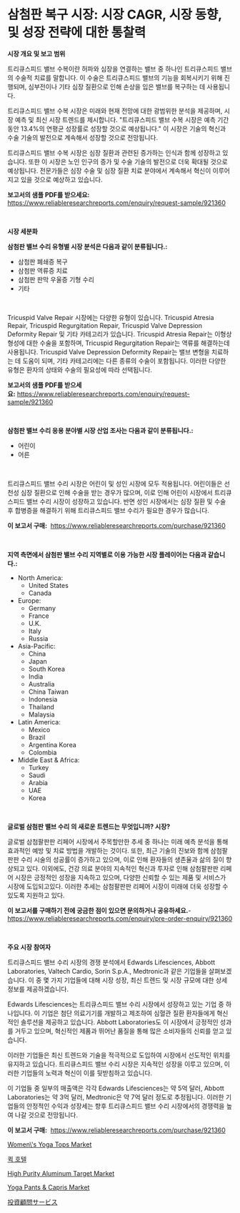 <p><h1>삼첨판 복구 시장: 시장 CAGR, 시장 동향, 및 성장 전략에 대한 통찰력</h1></p><p><strong>시장 개요 및 보고 범위</strong></p>
<p><p>트리큐스피드 밸브 수복이란 허파와 심장을 연결하는 밸브 중 하나인 트리큐스피드 밸브의 수술적 치료를 말합니다. 이 수술은 트리큐스피드 밸브의 기능을 회복시키기 위해 진행되며, 심부전이나 기타 심장 질환으로 인해 손상을 입은 밸브를 복구하는 데 사용됩니다.</p><p>트리큐스피드 밸브 수복 시장은 미래와 현재 전망에 대한 광범위한 분석을 제공하며, 시장 예측 및 최신 시장 트렌드를 제시합니다. "트리큐스피드 밸브 수복 시장은 예측 기간 동안 13.4%의 연평균 성장률로 성장할 것으로 예상됩니다." 이 시장은 기술의 혁신과 수술 기술의 발전으로 계속해서 성장할 것으로 전망됩니다.</p><p>트리큐스피드 밸브 수복 시장은 심장 질환과 관련된 증가하는 인식과 함께 성장하고 있습니다. 또한 이 시장은 노인 인구의 증가 및 수술 기술의 발전으로 더욱 확대될 것으로 예상됩니다. 전문가들은 심장 수술 및 심장 질환 치료 분야에서 계속해서 혁신이 이루어지고 있을 것으로 예상하고 있습니다.</p></p>
<p><strong>보고서의 샘플 PDF를 받으세요:</strong> <a href="https://www.reliableresearchreports.com/enquiry/request-sample/921360">https://www.reliableresearchreports.com/enquiry/request-sample/921360</a></p>
<p>&nbsp;</p>
<p><strong>시장 세분화</strong></p>
<p><strong>삼첨판 밸브 수리 유형별 시장 분석은 다음과 같이 분류됩니다.:</strong></p>
<p><ul><li>삼첨판 폐쇄증 복구</li><li>삼첨판 역류증 치료</li><li>삼첨판 판막 우울증 기형 수리</li><li>기타</li></ul></p>
<p>&nbsp;</p>
<p><p>Tricuspid Valve Repair 시장에는 다양한 유형이 있습니다. Tricuspid Atresia Repair, Tricuspid Regurgitation Repair, Tricuspid Valve Depression Deformity Repair 및 기타 카테고리가 있습니다. Tricuspid Atresia Repair는 이형상형성에 대한 수술을 포함하며, Tricuspid Regurgitation Repair는 역류를 해결하는데 사용됩니다. Tricuspid Valve Depression Deformity Repair는 밸브 변형을 치료하는 데 도움이 되며, 기타 카테고리에는 다른 종류의 수술이 포함됩니다. 이러한 다양한 유형은 환자의 상태와 수술의 필요성에 따라 선택됩니다.</p></p>
<p><strong>보고서의 샘플 PDF를 받으세요:</strong>&nbsp;<a href="https://www.reliableresearchreports.com/enquiry/request-sample/921360">https://www.reliableresearchreports.com/enquiry/request-sample/921360</a></p>
<p>&nbsp;</p>
<p><strong> 삼첨판 밸브 수리 응용 분야별 시장 산업 조사는 다음과 같이 분류됩니다.:</strong></p>
<p><ul><li>어린이</li><li>어른</li></ul></p>
<p>&nbsp;</p>
<p><p>트리큐스피드 밸브 수리 시장은 어린이 및 성인 시장에 모두 적용됩니다. 어린이들은 선천성 심장 질환으로 인해 수술을 받는 경우가 많으며, 이로 인해 어린이 시장에서 트리큐스피드 밸브 수리 시장이 성장하고 있습니다. 반면 성인 시장에서는 심장 질환 및 수술 후 합병증을 해결하기 위해 트리큐스피드 밸브 수리가 필요한 경우가 많습니다.</p></p>
<p><strong>이 보고서 구매:</strong>&nbsp; <a href="https://www.reliableresearchreports.com/purchase/921360">https://www.reliableresearchreports.com/purchase/921360</a></p>
<p>&nbsp;</p>
<p><strong>지역 측면에서 삼첨판 밸브 수리 지역별로 이용 가능한 시장 플레이어는 다음과 같습니다.:</strong></p>
<p><ul>
    <li>
        North America:
        <ul>
            <li>United States</li>
            <li>Canada</li>
        </ul>
    </li>
    <li>
        Europe:
        <ul>
            <li>Germany</li>
            <li>France</li>
            <li>U.K.</li>
            <li>Italy</li>
            <li>Russia</li>
        </ul>
    </li>
    <li>
        Asia-Pacific:
        <ul>
            <li>China</li>
            <li>Japan</li>
            <li>South Korea</li>
            <li>India</li>
            <li>Australia</li>
            <li>China Taiwan</li>
            <li>Indonesia</li>
            <li>Thailand</li>
            <li>Malaysia</li>
        </ul>
    </li>
    <li>
        Latin America:
        <ul>
            <li>Mexico</li>
            <li>Brazil</li>
            <li>Argentina Korea</li>
            <li>Colombia</li>
        </ul>
    </li>
    <li>
        Middle East & Africa:
        <ul>
            <li>Turkey</li>
            <li>Saudi</li>
            <li>Arabia</li>
            <li>UAE</li>
            <li>Korea</li>
        </ul>
    </li>
    </ul></p>
<p>&nbsp;</p>
<p><strong>글로벌 삼첨판 밸브 수리 의 새로운 트렌드는 무엇입니까? 시장?</strong></p>
<p><p>글로벌 삼첨팔판판 리페어 시장에서 주목할만한 추세 중 하나는 미래 예측 분석을 통해 효과적인 예방 및 치료 방법을 개발하는 것이다. 또한, 최근 기술의 진보와 함께 삼첨팔판판 수리 시술의 성공률이 증가하고 있으며, 이로 인해 환자들의 생존율과 삶의 질이 향상되고 있다. 이외에도, 건강 의료 분야의 지속적인 혁신과 투자로 인해 삼첨팔판판 리페어 시장은 긍정적인 성장을 지속하고 있으며, 다양한 신뢰할 수 있는 제품 및 서비스가 시장에 도입되고있다. 이러한 추세는 삼첨팔판판 리페어 시장이 미래에 더욱 성장할 수 있도록 지원하고 있다.</p></p>
<p><strong>이 보고서를 구매하기 전에 궁금한 점이 있으면 문의하거나 공유하세요.</strong>- <a href="https://www.reliableresearchreports.com/enquiry/pre-order-enquiry/921360">https://www.reliableresearchreports.com/enquiry/pre-order-enquiry/921360</a></p>
<p>&nbsp;</p>
<p><strong>주요 시장 참여자</strong></p>
<p><p>트리큐스피드 밸브 수리 시장의 경쟁 분석에서 Edwards Lifesciences, Abbott Laboratories, Valtech Cardio, Sorin S.p.A., Medtronic과 같은 기업들을 살펴보겠습니다. 이 중 몇 가지 기업들에 대해 시장 성장, 최신 트렌드 및 시장 규모에 대한 상세 정보를 제공하겠습니다. </p><p>Edwards Lifesciences는 트리큐스피드 밸브 수리 시장에서 성장하고 있는 기업 중 하나입니다. 이 기업은 첨단 의료기기를 개발하고 제조하여 심혈관 질환 환자들에게 혁신적인 솔루션을 제공하고 있습니다. Abbott Laboratories도 이 시장에서 긍정적인 성과를 거두고 있으며, 혁신적인 제품과 뛰어난 품질을 통해 많은 소비자들의 신뢰를 얻고 있습니다.</p><p>이러한 기업들은 최신 트렌드와 기술을 적극적으로 도입하여 시장에서 선도적인 위치를 유지하고 있습니다. 트리큐스피드 밸브 수리 시장은 지속적인 성장을 이루고 있으며, 이러한 기업들의 노력과 혁신이 이를 뒷받침하고 있습니다.</p><p>이 기업들 중 일부의 매출액은 각각 Edwards Lifesciences는 약 5억 달러, Abbott Laboratories는 약 3억 달러, Medtronic은 약 7억 달러 정도로 추정됩니다. 이러한 기업들의 안정적인 수익과 성장세는 향후 트리큐스피드 밸브 수리 시장에서의 경쟁력을 높여 나갈 것으로 전망됩니다.</p></p>
<p><strong>이 보고서 구매:</strong>&nbsp;&nbsp;<a href="https://www.reliableresearchreports.com/purchase/921360">https://www.reliableresearchreports.com/purchase/921360</a></p>
<p><p><a href="https://issuu.com/reportprime-2/docs/womens-yoga-tops-market-size-2030.pptx">Women\'s Yoga Tops Market</a></p><p><a href="https://github.com/sougarounis/Market-Research-Report-List-2/blob/main/8576121182138.md">퀵 호텔</a></p><p><a href="https://github.com/Glendatilghmankmgz0rbhwpy/Market-Research-Report-List-1/blob/main/high-purity-aluminum-target-market.md">High Purity Aluminum Target Market</a></p><p><a href="https://issuu.com/reportprime-2/docs/yoga-pants-capris-market-size-2030.pptx">Yoga Pants & Capris Market</a></p><p><a href="https://github.com/mohamedbakry57/Market-Research-Report-List-2/blob/main/2324252182141.md">投資顧問サービス</a></p></p>
